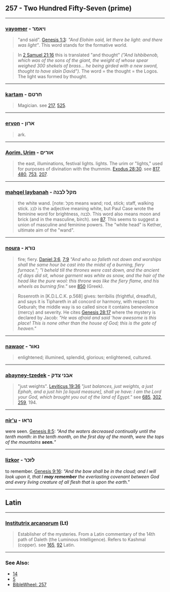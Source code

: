 ## 257 - Two Hundred Fifty-Seven (prime)

---

### [vayomer](/keys/VIAMR) - ויאמר
> "and said". [Genesis 1:3](http://biblehub.com/genesis/1-3.htm): *"And Elohim said, let there be light: and there was light"*. This word stands for the formative world.

> In [2 Samuel 21:16](http://biblehub.com/2_samuel/21-16.htm) this is translated "and thought" *("And Ishbibenob, which was of the sons of the giant, the weight of whose spear weighed 300 shekels of brass... he being girded with a new sword, thought to have slain David").* The word = the thought = the Logos. The light was formed by thought.

---

### [kartam](/keys/ChRTM) - חרטם
> Magician. see [217](217), [525](525).

---

### [ervon](/keys/ARVN) - ארון
> ark.

---

### [Aorim, Urim](/keys/AVRIM) - אורים
> the east, illuminations, festival lights. lights. The urim or "lights," used for purposes of divination with the thummim. [Exodus 28:30](http://biblehub.com/exodus/28-30.htm). see [817](817), [480](480), [753](753), [207](207).

---

### [mahqel laybanah](/keys/MQL.LBNH) - מקל לבנה
> the white wand. [note: מקל means wand; rod, stick; staff, walking stick. לבנ is the adjective meaning white, but Paul Case wrote the feminine word for brightness, לבנה. This word also means moon and brick (and in the masculine, birch). see [87](87). This seems to suggest a union of masculine and feminine powers. The "white head" is Kether, ultimate aim of the "wand".

---

### [noura](/keys/NVRA) - נורא
> fire; fiery. [Daniel 3:6](http://biblehub.com/daniel/3-6.htm), [7:9](http://biblehub.com/daniel/7-9.htm) *"And who so falleth not down and worships shall the same hour be cast into the midst of a burning, fiery furnace."; "I beheld till the thrones were cast down, and the ancient of days did sit, whose garment was white as snow, and the hair of the head like the pure wool: this throne was like the fiery flame, and his wheels as burning fire."* see [850](850) (Greek).

> Rosenroth in [K.D.L.C.K. p.568] gives: terribilis (frightful, dreadful), and says it is Tiphareth in all concord or harmony, with respect to Geburah; the middle way is so called since it contains benevolence (mercy) and severity. He cites [Genesis 28:17](http://biblehub.com/genesis/28-17.htm) where the mystery is declared by Jacob: *"He was afraid and said 'how awesome is this place! This is none other than the house of God; this is the gate of heaven."*

---

### [nawaor](/keys/NAVR) - נאור
> enlightened; illumined, splendid, glorious; enlightened, cultured.

---

### [abayney-tzedek](/keys/ABNI-TzDQ) - אבני צדק
> "just weights". [Leviticus 19:36](http://biblehub.com/leviticus/19-36.htm) *"just balances, just weights, a just Ephah, and a just hin [a liquid measure], shall ye have: I am the Lord your God, which brought you out of the land of Egypt."* see [685](685), [302](302), [259](259), 194.

---

### [nir'u](/keys/NRAV) - נראו
were seen. [Genesis 8:5](https://biblehub.com/genesis/8-5.htm): *"And the waters decreased continually until the tenth month: in the tenth month, on the first day of the month, were the tops of the mountains **seen.**"*

---

### [lizkor](/keys/LZKR) - לזכר
to remember. [Genesis 9:16](https://biblehub.com/genesis/9-16.htm): *"And the bow shall be in the cloud; and I will look upon it, that I **may remember** the everlasting covenant between God and every living creature of all flesh that is upon the earth."*

---

## Latin

---

### [Institutrix arcanorum](/latin?word=Institutrix+arcanorum) (Lt)
> Establisher of the mysteries. From a Latin commentary of the 14th path of Daleth (the Luminous Intelligence). Refers to Kashmal (copper). see [165](165), [92](92) Latin.

---

### See Also:

- [14](14)
- [5](5)
- [BibleWheel: 257](https://www.biblewheel.com/GR/GR_Database.php?Gem_Number=257)
